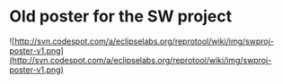 # Old poster for the SW project #
![http://svn.codespot.com/a/eclipselabs.org/reprotool/wiki/img/swproj-poster-v1.png](http://svn.codespot.com/a/eclipselabs.org/reprotool/wiki/img/swproj-poster-v1.png)
